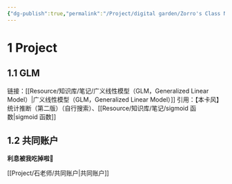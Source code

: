 ```yaml
---
{"dg-publish":true,"permalink":"/Project/digital garden/Zorro's Class Notes/","tags":["gardenEntry"]}
---
```




# 1 Project

## 1.1 GLM
链接：[[Resource/知识库/笔记/广义线性模型（GLM，Generalized Linear Model）\|广义线性模型（GLM，Generalized Linear Model）]]
引用：【本卡风】统计推断（第二版）（自行搜索）、[[Resource/知识库/笔记/sigmoid 函数\|sigmoid 函数]]

## 1.2 共同账户

**利息被我吃掉啦**🤤

[[Project/石老师/共同账户\|共同账户]]